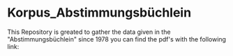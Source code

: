 # Korpus_Abstimmungsbüchlein
This Repository is greated to gather the data given in  the "Abstimmungsbüchlein" since 1978 you can find the pdf's with the following link:

